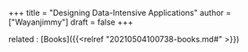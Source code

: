 +++
title = "Designing Data-Intensive Applications"
author = ["Wayanjimmy"]
draft = false
+++

related
: [Books]({{<relref "20210504100738-books.md#" >}})
